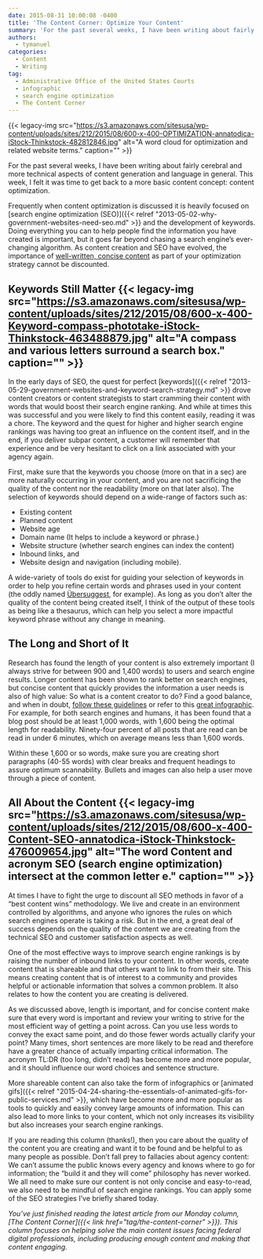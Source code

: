 ```yaml
---
date: 2015-08-31 10:00:08 -0400
title: 'The Content Corner: Optimize Your Content'
summary: 'For the past several weeks, I have been writing about fairly cerebral and more technical aspects of content generation and language in general. This week, I felt it was time to get back to a more basic content concept: content optimization. Frequently when content optimization is discussed it is heavily focused on search engine optimization'
authors:
  - tymanuel
categories:
  - Content
  - Writing
tag:
  - Administrative Office of the United States Courts
  - infographic
  - search engine optimization
  - The Content Corner
---
```


{{< legacy-img src="https://s3.amazonaws.com/sitesusa/wp-content/uploads/sites/212/2015/08/600-x-400-OPTIMIZATION-annatodica-iStock-Thinkstock-482812846.jpg" alt="A word cloud for optimization and related website terms." caption="" >}} 

For the past several weeks, I have been writing about fairly cerebral and more technical aspects of content generation and language in general. This week, I felt it was time to get back to a more basic content concept: content optimization.

Frequently when content optimization is discussed it is heavily focused on [search engine optimization (SEO)]({{< relref "2013-05-02-why-government-websites-need-seo.md" >}} and the development of keywords. Doing everything you can to help people find the information you have created is important, but it goes far beyond chasing a search engine’s ever-changing algorithm. As content creation and SEO have evolved, the importance of [well-written, concise content](https://www.WHATEVER/resources/plain-language-web-writing-tips/) as part of your optimization strategy cannot be discounted.

## Keywords Still Matter {{< legacy-img src="https://s3.amazonaws.com/sitesusa/wp-content/uploads/sites/212/2015/08/600-x-400-Keyword-compass-phototake-iStock-Thinkstock-463488879.jpg" alt="A compass and various letters surround a search box." caption="" >}} 

In the early days of SEO, the quest for perfect [keywords]({{< relref "2013-05-29-government-websites-and-keyword-search-strategy.md" >}} drove content creators or content strategists to start cramming their content with words that would boost their search engine ranking. And while at times this was successful and you were likely to find this content easily, reading it was a chore. The keyword and the quest for higher and higher search engine rankings was having too great an influence on the content itself, and in the end, if you deliver subpar content, a customer will remember that experience and be very hesitant to click on a link associated with your agency again.

First, make sure that the keywords you choose (more on that in a sec) are more naturally occurring in your content, and you are not sacrificing the quality of the content nor the readability (more on that later also). The selection of keywords should depend on a wide-range of factors such as:

  * Existing content
  * Planned content
  * Website age
  * Domain name (It helps to include a keyword or phrase.)
  * Website structure (whether search engines can index the content)
  * Inbound links, and
  * Website design and navigation (including mobile).

A wide-variety of tools do exist for guiding your selection of keywords in order to help you refine certain words and phrases used in your content (the oddly named [Übersuggest](http://ubersuggest.org/), for example). As long as you don’t alter the quality of the content being created itself, I think of the output of these tools as being like a thesaurus, which can help you select a more impactful keyword phrase without any change in meaning.

## The Long and Short of It

Research has found the length of your content is also extremely important (I always strive for between 900 and 1,400 words) to users and search engine results. Longer content has been shown to rank better on search engines, but concise content that quickly provides the information a user needs is also of high value: So what is a content creator to do? Find a good balance, and when in doubt, [follow these guidelines](http://www.orbitmedia.com/blog/ideal-blog-post-length/) or refer to this [great infographic](http://blog.sumall.com/wp-content/uploads/2014/10/TheinternetIsAZoo-e1413838839489.jpg). For example, for both search engines and humans, it has been found that a blog post should be at least 1,000 words, with 1,600 being the optimal length for readability. Ninety-four percent of all posts that are read can be read in under 6 minutes, which on average means less than 1,600 words.

Within these 1,600 or so words, make sure you are creating short paragraphs (40-55 words) with clear breaks and frequent headings to assure optimum scannability. Bullets and images can also help a user move through a piece of content.

## All About the Content {{< legacy-img src="https://s3.amazonaws.com/sitesusa/wp-content/uploads/sites/212/2015/08/600-x-400-Content-SEO-annatodica-iStock-Thinkstock-476009654.jpg" alt="The word Content and acronym SEO (search engine optimization) intersect at the common letter e." caption="" >}} 

At times I have to fight the urge to discount all SEO methods in favor of a “best content wins” methodology. We live and create in an environment controlled by algorithms, and anyone who ignores the rules on which search engines operate is taking a risk. But in the end, a great deal of success depends on the quality of the content we are creating from the technical SEO and customer satisfaction aspects as well.

One of the most effective ways to improve search engine rankings is by raising the number of inbound links to your content. In other words, create content that is shareable and that others want to link to from their site. This means creating content that is of interest to a community and provides helpful or actionable information that solves a common problem. It also relates to how the content you are creating is delivered.

As we discussed above, length is important, and for concise content make sure that every word is important and review your writing to strive for the most efficient way of getting a point across. Can you use less words to convey the exact same point, and do those fewer words actually clarify your point? Many times, short sentences are more likely to be read and therefore have a greater chance of actually imparting critical information. The acronym TL:DR (too long, didn’t read) has become more and more popular, and it should influence our word choices and sentence structure.

More shareable content can also take the form of infographics or [animated gifs]({{< relref "2015-04-24-sharing-the-essentials-of-animated-gifs-for-public-services.md" >}}, which have become more and more popular as tools to quickly and easily convey large amounts of information. This can also lead to more links to your content, which not only increases its visibility but also increases your search engine rankings.

If you are reading this column (thanks!), then you care about the quality of the content you are creating and want it to be found and be helpful to as many people as possible. Don&#8217;t fall prey to fallacies about agency content: We can&#8217;t assume the public knows every agency and knows where to go for information; the “build it and they will come” philosophy has never worked. We all need to make sure our content is not only concise and easy-to-read, we also need to be mindful of search engine rankings. You can apply some of the SEO strategies I’ve briefly shared today.

_You’ve just finished reading the latest article from our Monday column, [The Content Corner]({{< link href="tag/the-content-corner" >}}). This column focuses on helping solve the main content issues facing federal digital professionals, including producing enough content and making that content engaging._